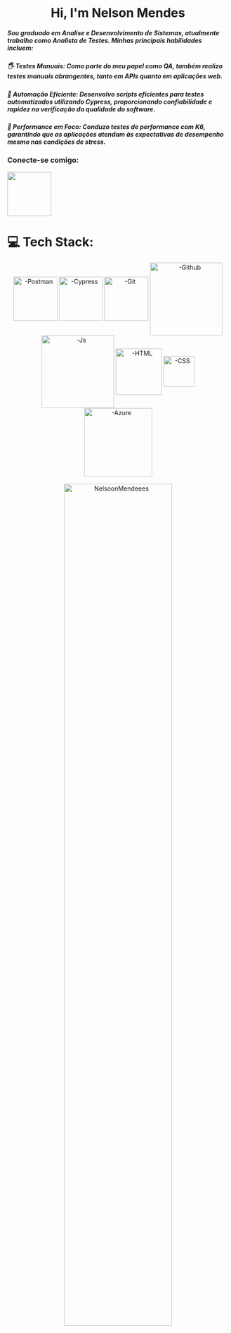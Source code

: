 <h1 align="center">Hi, I'm Nelson Mendes</h1>
<h5> Sou graduado em Analise e Desenvolvimento de Sistemas, atualmente trabalho como Analista de Testes.
Minhas principais habilidades incluem:</h5>

<h5> 🖐️ Testes Manuais: Como parte do meu papel como QA, também realizo testes manuais abrangentes, tanto em APIs quanto em aplicações web. </h5>

<h5> 🤖 Automação Eficiente: Desenvolvo scripts eficientes para testes automatizados utilizando Cypress, proporcionando confiabilidade e rapidez na verificação da qualidade do software.</h5>

<h5> 🚀 Performance em Foco: Conduzo testes de performance com K6, garantindo que as aplicações atendam às expectativas de desempenho mesmo nas condições de stress.</h5>

<h3 align="left">Conecte-se comigo:</h3>
<p align="left">
<a href="https://linkedin.com/in/nelsongomees" target="_blank" rel="nofollow"><img height="100" width="100" src="https://img.shields.io/badge/LinkedIn-0077B5?style=for-the-badge&logo=linkedin&logoColor=white" target="_blank" rel="nofollow"></a>  
<br>

# 💻 Tech Stack:

<div align="center" style="display: inline_block">
<img align="center" alt="-Postman" height="100" width="100" src="https://img.shields.io/badge/Postman-FF6C37?style=for-the-badge&logo=Postman&logoColor=white" /> 
<img align="center" alt="-Cypress" height="100" width="100" src="https://img.shields.io/badge/Cypress-17202C?style=for-the-badge&logo=cypress&logoColor=white" />     
<img align="center" alt="-Git" height="100" width="100" src="https://img.shields.io/badge/GIT-E44C30?style=for-the-badge&logo=git&logoColor=white" />
<img align="center" alt="-Github" height="165" width="165" src="https://img.shields.io/badge/GitHub-100000?style=for-the-badge&logo=github&logoColor=white" />
<img align="center" alt="-Js" height="165" width="165" src="https://img.shields.io/badge/JavaScript-323330?style=for-the-badge&logo=javascript&logoColor=F7DF1E">
<img align="center" alt="-HTML" height="105" width="105" src="https://img.shields.io/badge/HTML5-E34F26?style=for-the-badge&logo=html5&logoColor=white">
<img align="center" alt="-CSS" height="70" width="70" src="https://img.shields.io/badge/CSS3-1572B6?style=for-the-badge&logo=css3&logoColor=white">
<img align="center" alt="-Azure" height="155" width="155" src="https://img.shields.io/badge/Azure_DevOps-0078D7?style=for-the-badge&logo=azure-devops&logoColor=white" />
</div></br>

<div align="center" width="100%">
  <img width="70%" src="https://streak-stats.demolab.com/?user=NelsoonMendeees&theme=chartreuse-dark&hide_border=true" alt="NelsoonMendeees" />
</div>
